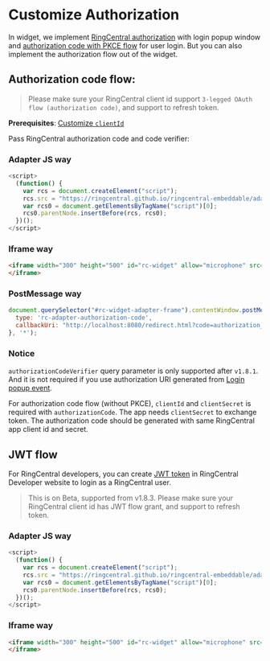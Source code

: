 # Customize Authorization

In widget, we implement [RingCentral authorization](https://developers.ringcentral.com/api-reference/Authorization) with login popup window and [authorization code with PKCE flow](https://developers.ringcentral.com/guide/authentication/auth-code-pkce-flow) for user login. But you can also implement the authorization flow out of the widget.

## Authorization code flow:

> Please make sure your RingCentral client id support `3-legged OAuth flow (authorization code)`, and support to refresh token.

**Prerequisites**: [Customize `clientId`](config-client-id-and-secret.md)

Pass RingCentral authorization code and code verifier:

### Adapter JS way

```js
<script>
  (function() {
    var rcs = document.createElement("script");
    rcs.src = "https://ringcentral.github.io/ringcentral-embeddable/adapter.js?clientId=ringcentral_app_client_id&authorizationCode=ringcentral_authorization_code&authorizationCodeVerifier=code_verifier_for_the_code";
    var rcs0 = document.getElementsByTagName("script")[0];
    rcs0.parentNode.insertBefore(rcs, rcs0);
  })();
</script>
```

### Iframe way

```html
<iframe width="300" height="500" id="rc-widget" allow="microphone" src="https://ringcentral.github.io/ringcentral-embeddable/app.html?clientId=ringcentral_app_client_id&authorizationCode=ringcentral_authorization_code&authorizationCodeVerifier=code_verifier_for_the_code">
</iframe>
```

### PostMessage way

```js
document.querySelector("#rc-widget-adapter-frame").contentWindow.postMessage({
  type: 'rc-adapter-authorization-code',
  callbackUri: "http://localhost:8080/redirect.html?code=authorization_code&state=MTU5OTE0MzE5NTQ5OQ%3D%3D&code_verifier="
}, '*');
```

### Notice

`authorizationCodeVerifier` query parameter is only supported after `v1.8.1`. And it is not required if you use authorization URI generated from [Login popup event](widget-event.md#login-popup-event).

For authorization code flow (without PKCE), `clientId` and `clientSecret` is required with `authorizationCode`. The app needs `clientSecret` to exchange token. The authorization code should be generated with same RingCentral app client id and secret.

## JWT flow

For RingCentral developers, you can create [JWT token](https://developers.ringcentral.com/guide/authentication/jwt/quick-start) in RingCentral Developer website to login as a RingCentral user.

> This is on Beta, supported from v1.8.3. Please make sure your RingCentral client id has JWT flow grant, and support to refresh token.

### Adapter JS way

```js
<script>
  (function() {
    var rcs = document.createElement("script");
    rcs.src = "https://ringcentral.github.io/ringcentral-embeddable/adapter.js?clientId=ringcentral_app_client_id&clientSecret=ringcentral_app_client_secret&&appServer=https://platform.devtest.ringcentral.com&jwt=your_jwt_token";
    var rcs0 = document.getElementsByTagName("script")[0];
    rcs0.parentNode.insertBefore(rcs, rcs0);
  })();
</script>
```

### Iframe way

```html
<iframe width="300" height="500" id="rc-widget" allow="microphone" src="https://ringcentral.github.io/ringcentral-embeddable/app.html?clientId=ringcentral_app_client_id&clientSecret=ringcentral_app_client_secret&&appServer=https://platform.devtest.ringcentral.com&jwt=your_jwt_token">
</iframe>
```
